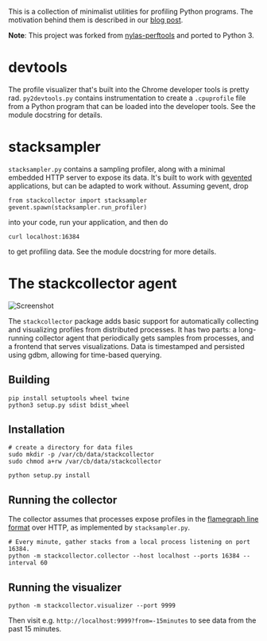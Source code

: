This is a collection of minimalist utilities for profiling Python programs. The motivation behind them is described in our [blog post](https://www.nylas.com/blog/performance).

**Note**: This project was forked from [nylas-perftools](https://github.com/nylas/nylas-perftools) and ported to Python 3.


# devtools
The profile visualizer that's built into the Chrome developer tools is pretty rad. `py2devtools.py` contains instrumentation to create a `.cpuprofile` file from a Python program that can be loaded into the developer tools. See the module docstring for details.


# stacksampler

`stacksampler.py` contains a sampling profiler, along with a minimal embedded HTTP server to expose its data. It's built to work with [gevented](https://github.com/gevent/gevent) applications, but can be adapted to work without. Assuming gevent, drop

```
from stackcollector import stacksampler
gevent.spawn(stacksampler.run_profiler)
```

into your code, run your application, and then do

```
curl localhost:16384
```

to get profiling data. See the module docstring for more details.


# The stackcollector agent

![Screenshot](/images/screenshot.png)

The `stackcollector` package adds basic support for automatically collecting and visualizing profiles from distributed processes. It has two parts: a long-running collector agent that periodically gets samples from processes, and a frontend that serves visualizations. Data is timestamped and persisted using gdbm, allowing for time-based querying.

## Building

```
pip install setuptools wheel twine
python3 setup.py sdist bdist_wheel
```

## Installation

```
# create a directory for data files
sudo mkdir -p /var/cb/data/stackcollector
sudo chmod a+rw /var/cb/data/stackcollector

python setup.py install
```

## Running the collector

The collector assumes that processes expose profiles in the [flamegraph line format](https://github.com/brendangregg/FlameGraph#2-fold-stacks) over HTTP, as implemented by `stacksampler.py`.

```
# Every minute, gather stacks from a local process listening on port 16384.
python -m stackcollector.collector --host localhost --ports 16384 --interval 60
```

## Running the visualizer

```
python -m stackcollector.visualizer --port 9999
```

Then visit e.g. `http://localhost:9999?from=-15minutes` to see data from the past 15 minutes.
